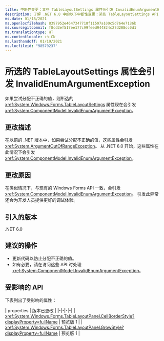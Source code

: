 ```yaml
---
title: 中断性变更：某些 TableLayoutSettings 属性会引发 InvalidEnumArgumentException
description: 了解 .NET 6.0 中的以下中断性变更：某些 TableLayoutSettings API 现在将针对无效参数引发 InvalidEnumArgumentException。
ms.date: 01/18/2021
ms.openlocfilehash: 8397952e4647347718f11597a100c5d764e7186b
ms.sourcegitcommit: f8cd3ef517ee177c99feed944824c27d208cc0d1
ms.translationtype: HT
ms.contentlocale: zh-CN
ms.lasthandoff: 01/19/2021
ms.locfileid: "98570237"
---
```

# <a name="selected-tablelayoutsettings-properties-throw-invalidenumargumentexception"></a>所选的 TableLayoutSettings 属性会引发 InvalidEnumArgumentException

如果尝试分配不正确的值，则所选的 <xref:System.Windows.Forms.TableLayoutSettings> 属性现在会引发 <xref:System.ComponentModel.InvalidEnumArgumentException>。

## <a name="change-description"></a>更改描述

在以前的 .NET 版本中，如果尝试分配不正确的值，这些属性会引发 <xref:System.ArgumentOutOfRangeException>。 从 .NET 6.0 开始，这些属性在此情况下会引发 <xref:System.ComponentModel.InvalidEnumArgumentException>。

## <a name="reason-for-change"></a>更改原因

在类似情况下，与现有的 Windows Forms API 一致，会引发 <xref:System.ComponentModel.InvalidEnumArgumentException>。 引发此异常还会为开发人员提供更好的调试体验。

## <a name="version-introduced"></a>引入的版本

.NET 6.0

## <a name="recommended-action"></a>建议的操作

- 更新代码以防止分配不正确的值。
- 如有必要，请在访问这些 API 时处理 <xref:System.ComponentModel.InvalidEnumArgumentException>。

## <a name="affected-apis"></a>受影响的 API

下表列出了受影响的属性：

| properties | 版本已更改 |
|-|-|-|-|
| <xref:System.Windows.Forms.TableLayoutPanel.CellBorderStyle?displayProperty=fullName> | 预览版 1 |
| <xref:System.Windows.Forms.TableLayoutPanel.GrowStyle?displayProperty=fullName> | 预览版 1 |

<!--

### Affected APIs

- `P:System.Windows.Forms.TableLayoutPanel.CellBorderStyle`
- `P:System.Windows.Forms.TableLayoutPanel.GrowStyle`

### Category

Windows Forms

-->

